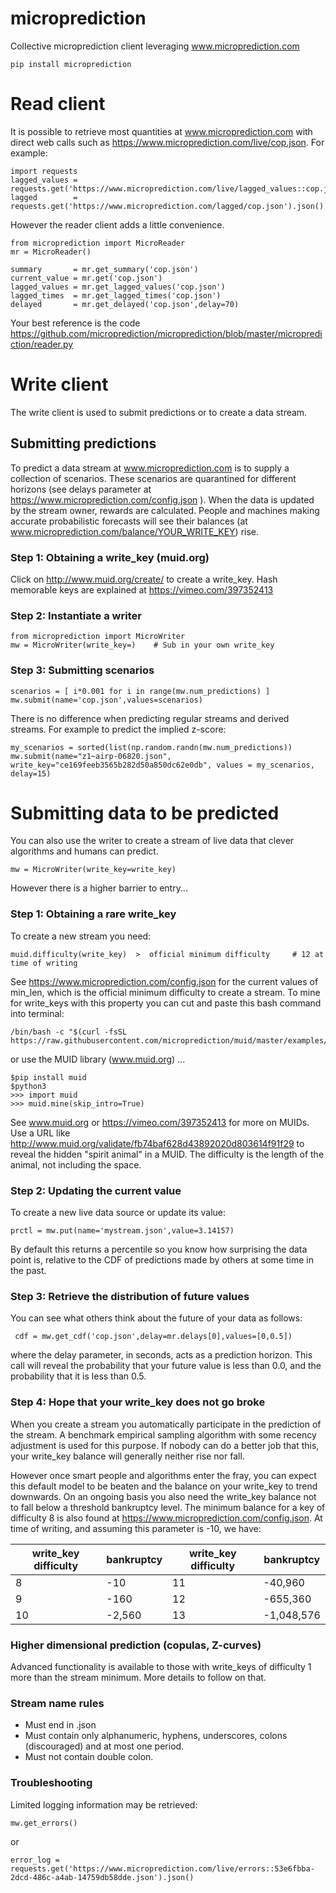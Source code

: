 # microprediction

Collective microprediction client leveraging www.microprediction.com 

    pip install microprediction 
    
# Read client

It is possible to retrieve most quantities at www.microprediction.com with direct web calls such as https://www.microprediction.com/live/cop.json. For example:

    import requests
    lagged_values = requests.get('https://www.microprediction.com/live/lagged_values::cop.json').json()
    lagged        = requests.get('https://www.microprediction.com/lagged/cop.json').json()

However the reader client adds a little convenience. 

    from microprediction import MicroReader
    mr = MicroReader()
 
    summary       = mr.get_summary('cop.json')
    current_value = mr.get('cop.json')
    lagged_values = mr.get_lagged_values('cop.json') 
    lagged_times  = mr.get_lagged_times('cop.json')
    delayed       = mr.get_delayed('cop.json',delay=70)
    
Your best reference is the code https://github.com/microprediction/microprediction/blob/master/microprediction/reader.py 
    
# Write client

The write client is used to submit predictions or to create a data stream. 

## Submitting predictions 

To predict a data stream at www.microprediction.com is to supply a collection of scenarios. These scenarios are quarantined for different horizons (see delays parameter at https://www.microprediction.com/config.json ). When
the data is updated by the stream owner, rewards are calculated. People and machines making accurate probabilistic forecasts will see their balances (at www.microprediction.com/balance/YOUR_WRITE_KEY)
rise. 

### Step 1: Obtaining a write_key (muid.org)

Click on http://www.muid.org/create/ to create a write_key. Hash memorable keys are explained at https://vimeo.com/397352413   
    

### Step 2: Instantiate a writer 

    from microprediction import MicroWriter
    mw = MicroWriter(write_key=)    # Sub in your own write_key 
    
### Step 3: Submitting scenarios 
    
    scenarios = [ i*0.001 for i in range(mw.num_predictions) ] 
    mw.submit(name='cop.json',values=scenarios)    

There is no difference when predicting regular streams and derived streams. For example to predict the implied z-score: 

    my_scenarios = sorted(list(np.random.randn(mw.num_predictions))
    mw.submit(name="z1~airp-06820.json", write_key="ce169feeb3565b282d50a850dc62e0db", values = my_scenarios, delay=15)

# Submitting data to be predicted

You can also use the writer to create a stream of live data that clever algorithms and humans can predict. 

    mw = MicroWriter(write_key=write_key)

However there is a higher barrier to entry...

### Step 1: Obtaining a rare write_key

To create a new stream you need:

    muid.difficulty(write_key)  >  official minimum difficulty     # 12 at time of writing

See https://www.microprediction.com/config.json for the current values of min_len, which is the official minimum difficulty to create a stream. 
To mine for write_keys with this property you can cut and paste this bash command into terminal:

    /bin/bash -c "$(curl -fsSL https://raw.githubusercontent.com/microprediction/muid/master/examples/mine_from_venv.sh)"

or use the MUID library (www.muid.org) ...
    
    $pip install muid
    $python3
    >>> import muid
    >>> muid.mine(skip_intro=True)
    
See www.muid.org or https://vimeo.com/397352413 for more on MUIDs. Use a URL like http://www.muid.org/validate/fb74baf628d43892020d803614f91f29 to 
reveal the hidden "spirit animal" in a MUID. The difficulty is the length of the animal, not including the space.     

### Step 2: Updating the current value 

To create a new live data source or update its value:

    prctl = mw.put(name='mystream.json',value=3.14157) 

By default this returns a percentile so you know how surprising the data point is, relative to the CDF of predictions
made by others at some time in the past.   

### Step 3: Retrieve the distribution of future values

You can see what others think about the future of your data as follows:

     cdf = mw.get_cdf('cop.json',delay=mr.delays[0],values=[0,0.5])
     
where the delay parameter, in seconds, acts as a prediction horizon. This call will reveal the probability that your future value is less than 0.0, and the probability that it is 
less than 0.5. 
         
### Step 4: Hope that your write_key does not go broke 

When you create a stream you automatically participate in the prediction of the stream. A benchmark empirical sampling algorithm with some recency adjustment is used for this
purpose. If nobody can do a better job that this, your write_key balance will generally neither rise nor fall.  

However once smart people and algorithms enter the fray, you can expect this default model to be beaten and the balance on your write_key to trend downwards. 
On an ongoing basis you also need the write_key balance not to fall below a threshold bankruptcy level. The minimum balance for a key of difficulty 8 is also found at https://www.microprediction.com/config.json. At time 
of writing, and assuming this parameter is -10, we have:

|  write_key difficulty   |  bankruptcy         |  write_key difficulty   |  bankruptcy         |
|-------------------------|---------------------|-------------------------|---------------------|
|  8                      |  -10                |     11                  |   -40,960           |
|  9                      |  -160               |     12                  |   -655,360          |
| 10                      |  -2,560             |     13                  |   -1,048,576        |
       
### Higher dimensional prediction (copulas, Z-curves)

Advanced functionality is available to those with write_keys of difficulty 1 more than the stream minimum. More details to follow on that. 
         
### Stream name rules 

 - Must end in .json  
 - Must contain only alphanumeric, hyphens, underscores, colons (discouraged) and at most one period.
 - Must not contain double colon. 

         
### Troubleshooting 

Limited logging information may be retrieved:
    
    mw.get_errors()
    
or

    error_log = requests.get('https://www.microprediction.com/live/errors::53e6fbba-2dcd-486c-a4ab-14759db58dde.json').json()
 
